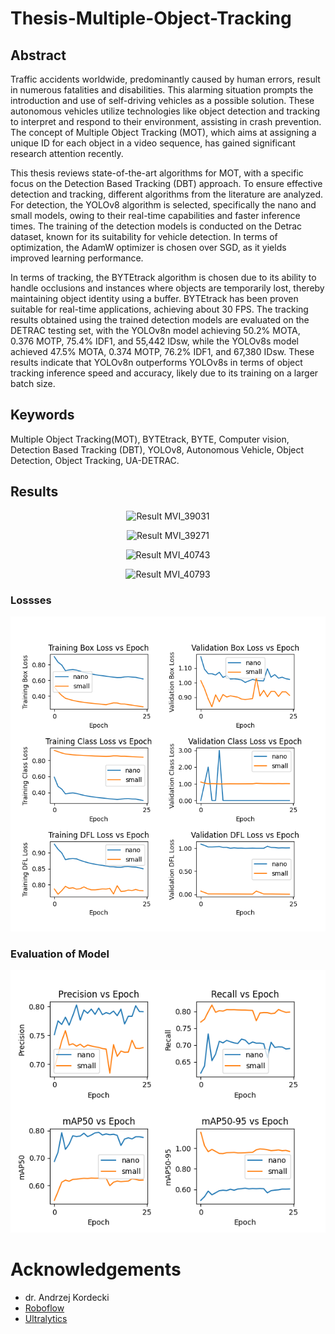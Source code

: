 # Thesis-Multiple-Object-Tracking

## Abstract
Traffic accidents worldwide, predominantly caused by human errors, result in numerous fatalities and disabilities. This alarming situation prompts the introduction and use of self-driving vehicles as a possible solution. These autonomous vehicles utilize technologies like object detection and tracking to interpret and respond to their environment, assisting in crash prevention. The concept of Multiple Object Tracking (MOT), which aims at assigning a unique ID for each object in a video sequence, has gained significant research attention recently.

This thesis reviews state-of-the-art algorithms for MOT, with a specific focus on the Detection Based Tracking (DBT) approach. To ensure effective detection and tracking, different algorithms from the literature are analyzed. For detection, the YOLOv8 algorithm is selected, specifically the nano and small models, owing to their real-time capabilities and faster inference times. The training of the detection models is conducted on the Detrac dataset, known for its suitability for vehicle detection. In terms of optimization, the AdamW optimizer is chosen over SGD, as it yields improved learning performance.

In terms of tracking, the BYTEtrack algorithm is chosen due to its ability to handle occlusions and instances where objects are temporarily lost, thereby maintaining object identity using a buffer. BYTEtrack has been proven suitable for real-time applications, achieving about 30 FPS. The tracking results obtained using the trained detection models are evaluated on the DETRAC testing set, with the YOLOv8n model achieving 50.2% MOTA, 0.376 MOTP, 75.4% IDF1, and 55,442 IDsw, while the YOLOv8s model achieved 47.5% MOTA, 0.374 MOTP, 76.2% IDF1, and 67,380 IDsw. These results indicate that YOLOv8n outperforms YOLOv8s in terms of object tracking inference speed and accuracy, likely due to its training on a larger batch size.

## Keywords
Multiple Object Tracking(MOT), BYTEtrack, BYTE, Computer vision, Detection Based Tracking (DBT), YOLOv8, Autonomous Vehicle, Object Detection, Object Tracking, UA-DETRAC.

## Results
<p align="center">
  <img src="https://github.com/munir-fati-haji/Thesis-Multiple-Object-Tracking/blob/main/results/videos/MVI_39031.gif" alt="Result MVI_39031">
</p>

<p align="center">
  <img src="https://github.com/munir-fati-haji/Thesis-Multiple-Object-Tracking/blob/main/results/videos/MVI_39271.gif" alt="Result MVI_39271">
</p>

<p align="center">
  <img src="https://github.com/munir-fati-haji/Thesis-Multiple-Object-Tracking/blob/main/results/videos/MVI_40743.gif" alt="Result MVI_40743">
</p>

<p align="center">
  <img src="https://github.com/munir-fati-haji/Thesis-Multiple-Object-Tracking/blob/main/results/videos/MVI_40793.gif" alt="Result MVI_40793">
</p>

### Lossses

<p align="center">
  <img src="https://github.com/munir-fati-haji/Thesis-Multiple-Object-Tracking/blob/main/results/plots/loss.png" alt="Result Losses">
</p>

### Evaluation of Model

<p align="center">
  <img src="https://github.com/munir-fati-haji/Thesis-Multiple-Object-Tracking/blob/main/results/plots/metrics.png" alt="Result Metrics">
</p>

# Acknowledgements
- dr. Andrzej Kordecki
- [Roboflow](https://roboflow.com/)
- [Ultralytics](https://ultralytics.com/yolov8) 

